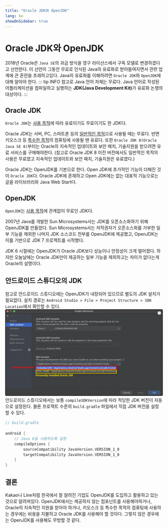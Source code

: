 ```yaml
---
title: "Oracle JDK와 OpenJDK"
lang: ko
showOnSidebar: true
---
```


# Oracle JDK와 OpenJDK
2018년 Oracle은 `Java SE`의 과금 방식을 영구 라이선스에서 구독 모델로 변경하겠다고 선언한다. 이 선언이 그동안 무료로 인식된 Java의 유료화로 받아들여지면서 관련 업계에 큰 혼란을 초래하고있다. Java의 유료화를 이해하려면 `Oracle JDK`와 `OpenJDK`에 대해 알아야 한다.
::: tip INFO
참고로 Java 언어 자체는 무료다. Java 언어로 작성된 어플리케이션을 컴파일하고 실행하는 <b>JDK(Java Development Kit)</b>가 유료화 논쟁의 대상이다.
:::

## Oracle JDK
`Oracle JDK`는 <u>사용 목적</u>에 따라 유료이기도 무료이기도 한 JDK다.

Oracle JDK는 서버, PC, 스마트폰 등의 <u>일반적인 목적</u>으로 사용될 때는 무료다. 반면 키오스크 등 <u>특수한 목적</u>의 컴퓨팅에 사용될 땐 유료다. 또한 `Oracle JDK 8(Oracle Java SE 8)`부터는 Oracle의 지속적인 업데이트와 보안 패치, 기술지원을 받으려면 유료 서비스를 구매해야한다. (참고로 Oracle JDK 8 이전 버전에서도 일반적인 목적의 사용은 무료였고 지속적인 업데이트와 보안 패치, 기술지원은 유료였다.)

Oracle JDK는 OpenJDK를 기본으로 한다. Open JDK에 추가적인 기능이 더해진 것이 `Oracle JDK`다. Oracle JDK에 존재하고 Open JDK에는 없는 대표적 기능으로는 글꼴 라이브러리와 Java Web Start다.


## OpenJDK
`OpenJDK`는 <u>사용 목적</u>에 관계없이 무료인 JDK다. 

2007년 Java를 개발한 Sun Microsystems사는 JDK를 오픈소스화하기 위해 OpenJDK를 만들었다. Sun Microsystems사는 저작권자가 오픈소스화를 거부한 일부 기능을 제외한 나머지 JDK 소스코드 전부를 OpenJDK에 제공했고, OpenJDK는 이를 기반으로 JDK 7 프로젝트를 시작했다.

JDK 6 시절에는 OpenJDK가 Oracle JDK보다 성능이나 안정성이 크게 떨어졌다. 하지만 오늘날에는 Oracle JDK만이 제공하는 일부 기능을 제외하고는 차이가 없다는게 Oracle의 설명이다. 

## 안드로이드 스튜디오의 JDK
참고로 안드로이드 스튜디오에는 OpenJDK가 내장되어 있으므로 별도의 JDK 설치가 필요없다. 설치 경로는 `Android Studio > File > Project Structure > SDK Location`에서 확인할 수 있다.
![](./180105_oracle_jdk_openjdk/1.png)
안드로이드 스튜디오에서는 보통 `compileSDKVersion`에 따라 적당한 JDK 버전이 자동으로 설정된다. 물론 프로젝트 수준의 `build.gradle` 파일에서 직접 JDK 버전을 설정할 수 있다.

```groovy
// build.gradle

android {
    // Java 8을 사용하도록 설정
    compileOptions {
        sourceCompatibility JavaVersion.VERSION_1_8
        targetCompatibility JavaVersion.VERSION_1_8
    }
}
```


## 결론
Kakao나 Line처럼 한국에서 잘 알려진 기업도 OpenJDK를 도입하고 활용하고 있는 것으로 알려져있다. OpenJDK에서는 제공하지 않는 컴포넌트를 사용해야하거나, Oracle의 지속적인 지원을 받아야 하거나, 키오스크 등 특수한 목적의 컴퓨팅에 사용하는 경우에는 비용을 지불하고 Oracle JDK를 사용해야 할 것이다. 그렇지 않은 경우에는 OpenJDK를 사용해도 무방할 것 같다.
